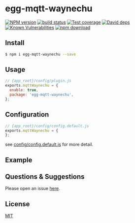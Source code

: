 # egg-mqtt-waynechu

[![NPM version][npm-image]][npm-url]
[![build status][travis-image]][travis-url]
[![Test coverage][codecov-image]][codecov-url]
[![David deps][david-image]][david-url]
[![Known Vulnerabilities][snyk-image]][snyk-url]
[![npm download][download-image]][download-url]

[npm-image]: https://img.shields.io/npm/v/egg-mqtt-waynechu.svg?style=flat-square
[npm-url]: https://npmjs.org/package/egg-mqtt-waynechu
[travis-image]: https://img.shields.io/travis/eggjs/egg-mqtt-waynechu.svg?style=flat-square
[travis-url]: https://travis-ci.org/eggjs/egg-mqtt-waynechu
[codecov-image]: https://img.shields.io/codecov/c/github/eggjs/egg-mqtt-waynechu.svg?style=flat-square
[codecov-url]: https://codecov.io/github/eggjs/egg-mqtt-waynechu?branch=master
[david-image]: https://img.shields.io/david/eggjs/egg-mqtt-waynechu.svg?style=flat-square
[david-url]: https://david-dm.org/eggjs/egg-mqtt-waynechu
[snyk-image]: https://snyk.io/test/npm/egg-mqtt-waynechu/badge.svg?style=flat-square
[snyk-url]: https://snyk.io/test/npm/egg-mqtt-waynechu
[download-image]: https://img.shields.io/npm/dm/egg-mqtt-waynechu.svg?style=flat-square
[download-url]: https://npmjs.org/package/egg-mqtt-waynechu

<!--
Description here.
-->

## Install

```bash
$ npm i egg-mqtt-waynechu --save
```

## Usage

```js
// {app_root}/config/plugin.js
exports.mqttWaynechu = {
  enable: true,
  package: 'egg-mqtt-waynechu',
};
```

## Configuration

```js
// {app_root}/config/config.default.js
exports.mqttWaynechu = {
};
```

see [config/config.default.js](config/config.default.js) for more detail.

## Example

<!-- example here -->

## Questions & Suggestions

Please open an issue [here](https://github.com/eggjs/egg/issues).

## License

[MIT](LICENSE)
